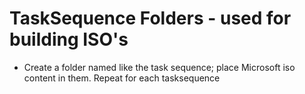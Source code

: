 # TaskSequence Folders - used for building ISO's
 - Create a folder named like the task sequence; place Microsoft iso content in them. Repeat for each tasksequence